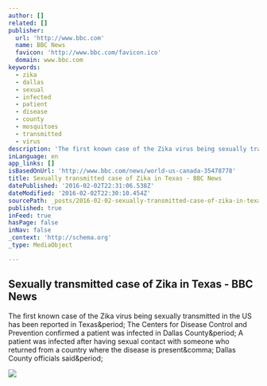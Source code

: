 ```yaml
---
author: []
related: []
publisher:
  url: 'http://www.bbc.com'
  name: BBC News
  favicon: 'http://www.bbc.com/favicon.ico'
  domain: www.bbc.com
keywords:
  - zika
  - dallas
  - sexual
  - infected
  - patient
  - disease
  - county
  - mosquitoes
  - transmitted
  - virus
description: 'The first known case of the Zika virus being sexually transmitted in the US has been reported in Texas. The Centers for Disease Control and Prevention confirmed a patient was infected in Dallas County. A patient was infected after having sexual contact with someone who returned from a country where the disease is present, Dallas County officials said.'
inLanguage: en
app_links: []
isBasedOnUrl: 'http://www.bbc.com/news/world-us-canada-35478778'
title: Sexually transmitted case of Zika in Texas - BBC News
datePublished: '2016-02-02T22:31:06.538Z'
dateModified: '2016-02-02T22:30:10.454Z'
sourcePath: _posts/2016-02-02-sexually-transmitted-case-of-zika-in-texas-bbc-news.md
published: true
inFeed: true
hasPage: false
inNav: false
_context: 'http://schema.org'
_type: MediaObject

---
```

<article style=""><h1>Sexually transmitted case of Zika in Texas - BBC News</h1><p>The first known case of the Zika virus being sexually transmitted in the US has been reported in Texas&amp;period; The Centers for Disease Control and Prevention confirmed a patient was infected in Dallas County&amp;period; A patient was infected after having sexual contact with someone who returned from a country where the disease is present&amp;comma; Dallas County officials said&amp;period;</p><img src="http://ichef.bbci.co.uk/news/1024/media/images/77623000/png/_77623460_breaking_image_large-3.png" /></article>